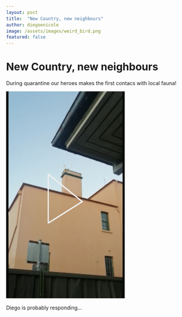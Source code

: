 ```yaml
---
layout: post
title:  "New Country, new neighbours"
author: diegoenicole
image: /assets/images/weird_bird.png
featured: false
---
```


# New Country, new neighbours

During quarantine our heroes makes the first contacs with local fauna!

[![](/assets/images/weird_bird.png)](/assets/images/weird_bird.mp4 "Link Title")

Diego is probably responding...
